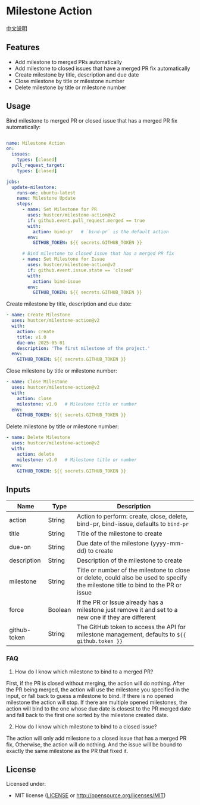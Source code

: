 # Milestone Action

[中文说明](README.zh-CN.md)

## Features

- Add milestone to merged PRs automatically
- Add milestone to closed issues that have a merged PR fix automatically
- Create milestone by title, description and due date
- Close milestone by title or milestone number
- Delete milestone by title or milestone number

## Usage

Bind milestone to merged PR or closed issue that has a merged PR fix automatically:

```yaml

name: Milestone Action
on:
  issues:
    types: [closed]
  pull_request_target:
    types: [closed]

jobs:
  update-milestone:
    runs-on: ubuntu-latest
    name: Milestone Update
    steps:
      - name: Set Milestone for PR
        uses: hustcer/milestone-action@v2
        if: github.event.pull_request.merged == true
        with:
          action: bind-pr   # `bind-pr` is the default action
        env:
          GITHUB_TOKEN: ${{ secrets.GITHUB_TOKEN }}

      # Bind milestone to closed issue that has a merged PR fix
      - name: Set Milestone for Issue
        uses: hustcer/milestone-action@v2
        if: github.event.issue.state == 'closed'
        with:
          action: bind-issue
        env:
          GITHUB_TOKEN: ${{ secrets.GITHUB_TOKEN }}
```

Create milestone by title, description and due date:

```yaml
- name: Create Milestone
  uses: hustcer/milestone-action@v2
  with:
    action: create
    title: v1.0
    due-on: 2025-05-01
    description: 'The first milestone of the project.'
  env:
    GITHUB_TOKEN: ${{ secrets.GITHUB_TOKEN }}
```

Close milestone by title or milestone number:

```yaml
- name: Close Milestone
  uses: hustcer/milestone-action@v2
  with:
    action: close
    milestone: v1.0   # Milestone title or number
  env:
    GITHUB_TOKEN: ${{ secrets.GITHUB_TOKEN }}
```

Delete milestone by title or milestone number:

```yaml
- name: Delete Milestone
  uses: hustcer/milestone-action@v2
  with:
    action: delete
    milestone: v1.0   # Milestone title or number
  env:
    GITHUB_TOKEN: ${{ secrets.GITHUB_TOKEN }}
```

## Inputs

| Name         | Type    | Description                                                                                                             |
| ------------ | ------- | ----------------------------------------------------------------------------------------------------------------------- |
| action       | String  | Action to perform: create, close, delete, bind-pr, bind-issue, defaults to `bind-pr`                                            |
| title        | String  | Title of the milestone to create                                                                                        |
| due-on       | String  | Due date of the milestone (yyyy-mm-dd) to create                                                                        |
| description  | String  | Description of the milestone to create                                                                                  |
| milestone    | String  | Title or number of the milestone to close or delete, could also be used to specify the milestone title to bind to the PR or issue |
| force        | Boolean | If the PR or Issue already has a milestone just remove it and set to a new one if they are different                    |
| github-token | String  | The GitHub token to access the API for milestone management, defaults to `${{ github.token }}`                          |

### FAQ

1. How do I know which milestone to bind to a merged PR?

First, if the PR is closed without merging, the action will do nothing. After the PR being merged, the action will use the milestone you specified in the input, or fall back to guess a milestone to bind. If there is no opened milestone the action will stop. If there are multiple opened milestones, the action will bind to the one whose due date is closest to the PR merged date and fall back to the first one sorted by the milestone created date.

2. How do I know which milestone to bind to a closed issue?

The action will only add milestone to a closed issue that has a merged PR fix, Otherwise, the action will do nothing. And the issue will be bound to exactly the same milestone as the PR that fixed it.

## License

Licensed under:

- MIT license ([LICENSE](LICENSE) or http://opensource.org/licenses/MIT)
